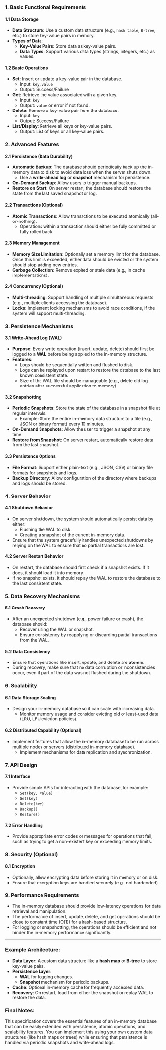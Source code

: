### 1. **Basic Functional Requirements**

#### 1.1 **Data Storage**

* **Data Structure**: Use a custom data structure (e.g., `hash table`, `B-tree`, etc.) to store key-value pairs in memory.
* **Types of Data**:
  * **Key-Value Pairs**: Store data as key-value pairs.
  * **Data Types**: Support various data types (strings, integers, etc.) as values.

#### 1.2 **Basic Operations**

* **Set**: Insert or update a key-value pair in the database.
  * Input: `key`, `value`
  * Output: Success/Failure
* **Get**: Retrieve the value associated with a given key.
  * Input: `key`
  * Output: `value` or error if not found.
* **Delete**: Remove a key-value pair from the database.
  * Input: `key`
  * Output: Success/Failure
* **List/Display**: Retrieve all keys or key-value pairs.
  * Output: List of keys or all key-value pairs.

### 2. **Advanced Features**

#### 2.1 **Persistence (Data Durability)**

* **Automatic Backup**: The database should periodically back up the in-memory data to disk to avoid data loss when the server shuts down.
  * Use a **write-ahead log** or **snapshot** mechanism for persistence.
* **On-Demand Backup**: Allow users to trigger manual backups.
* **Restore on Start**: On server restart, the database should restore the state from the last saved snapshot or log.

#### 2.2 **Transactions (Optional)**

* **Atomic Transactions**: Allow transactions to be executed atomically (all-or-nothing).
  * Operations within a transaction should either be fully committed or fully rolled back.

#### 2.3 **Memory Management**

* **Memory Size Limitation**: Optionally set a memory limit for the database. Once this limit is exceeded, either data should be evicted or the system should stop adding new entries.
* **Garbage Collection**: Remove expired or stale data (e.g., in cache implementations).

#### 2.4 **Concurrency (Optional)**

* **Multi-threading**: Support handling of multiple simultaneous requests (e.g., multiple clients accessing the database).
* **Locks**: Implement locking mechanisms to avoid race conditions, if the system will support multi-threading.

### 3. **Persistence Mechanisms**

#### 3.1 **Write-Ahead Log (WAL)**

* **Purpose**: Every write operation (insert, update, delete) should first be logged to a **WAL** before being applied to the in-memory structure.
* **Features**:
  * Logs should be sequentially written and flushed to disk.
  * Logs can be replayed upon restart to restore the database to the last known consistent state.
  * Size of the WAL file should be manageable (e.g., delete old log entries after successful application to memory).

#### 3.2 **Snapshotting**

* **Periodic Snapshots**: Store the state of the database in a snapshot file at regular intervals.
  * Example: Store the entire in-memory data structure to a file (e.g., JSON or binary format) every 10 minutes.
* **On-Demand Snapshots**: Allow the user to trigger a snapshot at any time.
* **Restore from Snapshot**: On server restart, automatically restore data from the last snapshot.

#### 3.3 **Persistence Options**

* **File Format**: Support either plain-text (e.g., JSON, CSV) or binary file formats for snapshots and logs.
* **Backup Directory**: Allow configuration of the directory where backups and logs should be stored.

### 4. **Server Behavior**

#### 4.1 **Shutdown Behavior**

* On server shutdown, the system should automatically persist data by either:
  * Flushing the WAL to disk.
  * Creating a snapshot of the current in-memory data.
* Ensure that the system gracefully handles unexpected shutdowns by relying on the WAL to ensure that no partial transactions are lost.

#### 4.2 **Server Restart Behavior**

* On restart, the database should first check if a snapshot exists. If it does, it should load it into memory.
* If no snapshot exists, it should replay the WAL to restore the database to the last consistent state.

### 5. **Data Recovery Mechanisms**

#### 5.1 **Crash Recovery**

* After an unexpected shutdown (e.g., power failure or crash), the database should:
  * Recover using the WAL or snapshot.
  * Ensure consistency by reapplying or discarding partial transactions from the WAL.

#### 5.2 **Data Consistency**

* Ensure that operations like insert, update, and delete are **atomic**.
* During recovery, make sure that no data corruption or inconsistencies occur, even if part of the data was not flushed during the shutdown.

### 6. **Scalability**

#### 6.1 **Data Storage Scaling**

* Design your in-memory database so it can scale with increasing data.
  * Monitor memory usage and consider evicting old or least-used data (LRU, LFU eviction policies).

#### 6.2 **Distributed Capability (Optional)**

* Implement features that allow the in-memory database to be run across multiple nodes or servers (distributed in-memory database).
  * Implement mechanisms for data replication and synchronization.

### 7. **API Design**

#### 7.1 **Interface**

* Provide simple APIs for interacting with the database, for example:
  * `Set(key, value)`
  * `Get(key)`
  * `Delete(key)`
  * `Backup()`
  * `Restore()`

#### 7.2 **Error Handling**

* Provide appropriate error codes or messages for operations that fail, such as trying to get a non-existent key or exceeding memory limits.

### 8. **Security (Optional)**

#### 8.1 **Encryption**

* Optionally, allow encrypting data before storing it in memory or on disk.
* Ensure that encryption keys are handled securely (e.g., not hardcoded).

### 9. **Performance Requirements**

* The in-memory database should provide low-latency operations for data retrieval and manipulation.
* The performance of insert, update, delete, and get operations should be close to constant time (O(1)) for a hash-based structure.
* For logging or snapshotting, the operations should be efficient and not hinder the in-memory performance significantly.

---

### Example Architecture:

* **Data Layer**: A custom data structure like a **hash map** or **B-tree** to store key-value pairs.
* **Persistence Layer**:
  * **WAL** for logging changes.
  * **Snapshot** mechanism for periodic backups.
* **Cache**: Optional in-memory cache for frequently accessed data.
* **Recovery**: On restart, load from either the snapshot or replay WAL to restore the data.

### Final Notes:

This specification covers the essential features of an in-memory database that can be easily extended with persistence, atomic operations, and scalability features. You can implement this using your own custom data structures (like hash maps or trees) while ensuring that persistence is handled via periodic snapshots and write-ahead logs.
